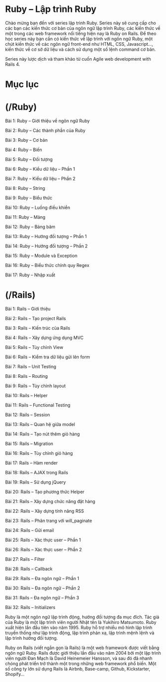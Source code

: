 # Ruby – Lập trình Ruby

Chào mừng bạn đến với series lập trình Ruby. Series này sẽ cung cấp cho các bạn các kiến thức cơ bản của ngôn ngữ lập trình Ruby, các kiến thức về một trong các web framework nổi tiếng hiện nay là Ruby on Rails. Để theo học series này bạn cần có kiến thức về lập trình với ngôn ngữ Ruby, một chút kiến thức về các ngôn ngữ front-end như HTML, CSS, Javascript…, kiến thức về cơ sở dữ liệu và cách sử dụng một số lệnh command cơ bản.

Series này lược dịch và tham khảo từ cuốn Agile web development with Rails 4.

# Mục lục

# (/Ruby)

Bài 1: Ruby – Giới thiệu về ngôn ngữ Ruby

Bài 2: Ruby – Các thành phần của Ruby

Bài 3: Ruby – Cơ bản

Bài 4: Ruby – Biến

Bài 5: Ruby – Đối tượng

Bài 6: Ruby – Kiểu dữ liệu – Phần 1

Bài 7: Ruby – Kiểu dữ liệu – Phần 2

Bài 8: Ruby – String 

Bài 9: Ruby – Biểu thức

Bài 10: Ruby – Luồng điều khiển 

Bài 11: Ruby – Mảng 

Bài 12: Ruby – Bảng băm 

Bài 13: Ruby – Hướng đối tượng – Phần 1 

Bài 14: Ruby – Hướng đối tượng – Phần 2 

Bài 15: Ruby – Module và Exception 

Bài 16: Ruby – Biểu thức chính quy Regex 

Bài 17: Ruby – Nhập xuất 

# (/Rails)

Bài 1: Rails – Giới thiệu

Bài 2: Rails – Tạo project Rails

Bài 3: Rails – Kiến trúc của Rails

Bài 4: Rails – Xây dựng ứng dụng MVC

Bài 5: Rails – Tùy chỉnh View

Bài 6: Rails – Kiểm tra dữ liệu gửi lên form

Bài 7: Rails – Unit Testing

Bài 8: Rails – Routing

Bài 9: Rails – Tùy chỉnh layout

Bài 10: Rails – Helper

Bài 11: Rails – Functional Testing

Bài 12: Rails – Session

Bài 13: Rails – Quan hệ giữa model

Bài 14: Rails – Tạo nút thêm giỏ hàng

Bài 15: Rails – Migration

Bài 16: Rails – Tùy chỉnh giỏ hàng

Bài 17: Rails – Hàm render

Bài 18: Rails – AJAX trong Rails

Bài 19: Rails – Sử dụng jQuery

Bài 20: Rails – Tạo phương thức Helper

Bài 21: Rails – Xây dựng chức năng đặt hàng

Bài 22: Rails – Xây dựng tính năng RSS

Bài 23: Rails – Phân trang với will_paginate

Bài 24: Rails – Gửi email

Bài 25: Rails – Xác thực user – Phần 1

Bài 26: Rails – Xác thực user – Phần 2

Bài 27: Rails – Filter

Bài 28: Rails – Callback

Bài 29: Rails – Đa ngôn ngữ – Phần 1

Bài 30: Rails – Đa ngôn ngữ – Phần 2

Bài 31: Rails – Đa ngôn ngữ – Phần 3

Bài 32: Rails – Initializers

Ruby là một ngôn ngữ lập trình động, hướng đối tượng đa mục đích. Tác giả của Ruby là một lập trình viên người Nhật tên là Yukihiro Matsumoto. Ruby xuất hiện lần đầu tiên vào năm 1995. Ruby hỗ trợ nhiểu mô hình lập trình truyền thống như lập trình động, lập trình phản xạ, lập trình mệnh lệnh và lập trình hướng đối tượng.

Ruby on Rails (viết ngắn gọn là Rails) là một web framework được viết bằng ngôn ngữ Ruby. Rails được giới thiệu lần đầu vào năm 2004 bởi một lập trình viên người Đan Mạch là David Heinemeier Hansson, và sau đó đã nhanh chóng phát triển trở thành một trong những web framework phổ biến. Một số công ty lớn sử dụng Rails là Airbnb, Base-camp, Github, Kickstarter, Shopify…
